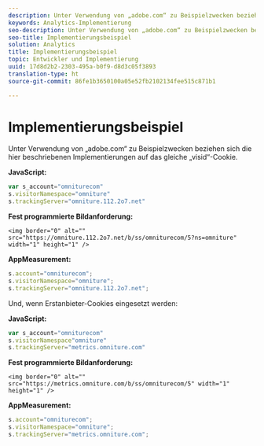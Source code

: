 ```yaml
---
description: Unter Verwendung von „adobe.com“ zu Beispielzwecken beziehen sich die hier beschriebenen Implementierungen auf das gleiche „visid“-Cookie.
keywords: Analytics-Implementierung
seo-description: Unter Verwendung von „adobe.com“ zu Beispielzwecken beziehen sich die hier beschriebenen Implementierungen auf das gleiche „visid“-Cookie.
seo-title: Implementierungsbeispiel
solution: Analytics
title: Implementierungsbeispiel
topic: Entwickler und Implementierung
uuid: 17d8d2b2-2303-495a-b0f9-d8d3c05f3893
translation-type: ht
source-git-commit: 86fe1b3650100a05e52fb2102134fee515c871b1

---
```



# Implementierungsbeispiel

Unter Verwendung von „adobe.com“ zu Beispielzwecken beziehen sich die hier beschriebenen Implementierungen auf das gleiche „visid“-Cookie.

**JavaScript:**

```js
var s_account="omniturecom" 
s.visitorNamespace="omniture" 
s.trackingServer="omniture.112.2o7.net"
```

**Fest programmierte Bildanforderung:**

```
<img border="0" alt="" src="https://omniture.112.2o7.net/b/ss/omniturecom/5?ns=omniture" width="1" height="1" /> 
```

**AppMeasurement:**

```js
s.account="omniturecom"; 
s.visitorNamespace="omniture"; 
s.trackingServer="omniture.112.2o7.net";
```

Und, wenn Erstanbieter-Cookies eingesetzt werden:

**JavaScript:**

```js
var s_account="omniturecom" 
s.visitorNamespace"omniture" 
s.trackingServer="metrics.omniture.com"
```

**Fest programmierte Bildanforderung:**

```
<img border="0" alt="" src="https://metrics.omniture.com/b/ss/omniturecom/5" width="1" height="1" />
```

**AppMeasurement:**

```js
s.account="omniturecom"; 
s.visitorNamespace="omniture"; 
s.trackingServer="metrics.omniture.com";
```

